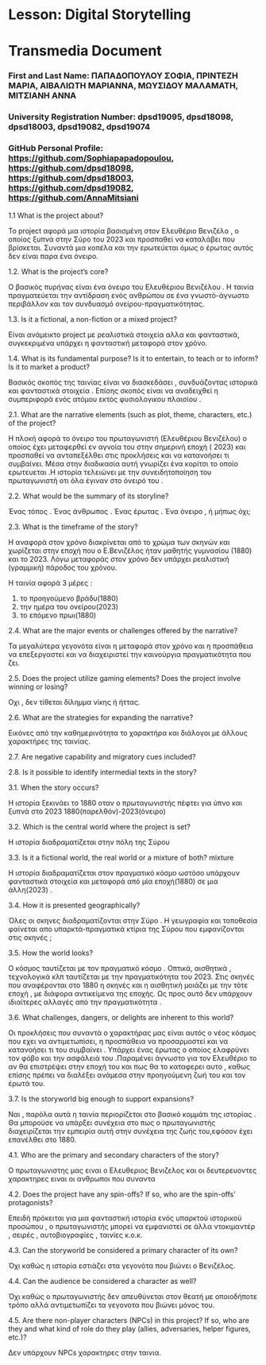 # Lesson: Digital Storytelling
# Transmedia Document

### First and Last Name: ΠΑΠΑΔΟΠΟΥΛΟΥ ΣΟΦΙΑ, ΠΡΙΝΤΕΖΗ ΜΑΡΙΑ, ΑΙΒΑΛΙΩΤΗ ΜΑΡΙΑΝΝΑ, ΜΩΥΣΙΔΟΥ ΜΑΛΑΜΑΤΗ, ΜΙΤΣΙΑΝΗ ΑΝΝΑ
### University Registration Number: dpsd19095, dpsd18098, dpsd18003, dpsd19082, dpsd19074
### GitHub Personal Profile:  https://github.com/Sophiapapadopoulou, https://github.com/dpsd18098, https://github.com/dpsd18003, https://github.com/dpsd19082,  https://github.com/AnnaMitsiani 



1.1 What is the project about? 

Το project αφορά μια ιστορία βασισμένη στον Ελευθέριο Βενιζέλο , ο οποίος ξυπνά στην Σύρο του 2023 και προσπαθεί να καταλάβει που βρίσκεται. Συναντά μια κοπέλα και την ερωτεύεται όμως ο έρωτας αυτός δεν είναι παρα ένα όνειρο.

1.2. What is the project’s core?

Ο βασικός πυρήνας είναι ένα όνειρο του Ελευθέριου Βενιζέλου . Η ταινία πραγματεύεται την αντίδραση ενός ανθρώπου σε ένα γνωστό-άγνωστο περιβάλλον και τον συνδυασμό ονείρου-πραγματικότητας.

1.3. Is it a fictional, a non-fiction or a mixed project? 

Είναι ανάμεικτο project με ρεαλιστικά στοιχεία αλλα και φανταστικά, συγκεκριμένα υπάρχει η φανταστική μεταφορά στον χρόνο.

1.4. What is its fundamental purpose? Is it to entertain, to teach or to inform? Is it to market a product?

Βασικός σκοπός της ταινίας είναι να διασκεδάσει , συνδυάζοντας ιστορικά και φανταστικά στοιχεία . Επίσης σκοπός είναι να αναδειχθεί η συμπεριφορά ενός ατόμου εκτός φυσιολογικου πλαισίου .





2.1. What are the narrative elements (such as plot, theme, characters, etc.) of the project? 

Η πλοκή αφορά το όνειρο του πρωταγωνιστή (Ελευθέριου Βενιζέλου) ο οποίος έχει μεταφερθεί εν αγνοία του στην σημερινή εποχή ( 2023) και προσπαθεί να ανταπεξέλθει στις προκλήσεις και να κατανοήσει τι συμβαίνει. Μέσα στην διαδικασία αυτή γνωρίζει ένα κορίτσι το οποίο ερωτευεται .Η ιστορία τελειώνει με την συνειδητοποίηση του πρωταγωνιστή οτι όλα έγιναν στο όνειρό του .

2.2. What would be the summary of its storyline? 

Ένας τόπος . Ένας άνθρωπος . Ένας έρωτας . Ένα όνειρο , ή μήπως όχι; 


2.3. What is the timeframe of the story? 

Η αναφορά στον χρόνο διακρίνεται από το χρώμα των σκηνών και χωρίζεται στην εποχή που ο Ε.Βενιζέλος ήταν μαθητής γυμνασίου (1880)  και το 2023.
Λόγω μεταφοράς στον χρόνο δεν υπάρχει ρεαλιστική (γραμμική) πάροδος του χρόνου.

 Η ταινία αφορά 3 μέρες :

1. το προηγούμενο βράδυ(1880) 
2. την ημέρα του ονείρου(2023)
3. το επόμενο πρωι(1880)

2.4. What are the major events or challenges offered by the narrative? 

Τα μεγαλύτερα γεγονότα είναι η μεταφορά στον χρόνο και η προσπάθεια να επεξεργαστεί και να διαχειριστεί την καινούργια πραγματικότητα που ζει.

2.5. Does the project utilize gaming elements? Does the project involve winning or losing?

Οχι , δεν τίθεται δίλημμα νίκης ή ήττας.

 2.6. What are the strategies for expanding the narrative? 

Εικόνες από την καθημερινότητα το χαρακτήρα και διάλογοι με άλλους χαρακτήρες της ταινίας. 

2.7. Are negative capability and migratory cues included?



2.8. Is it possible to identify intermedial texts in the story?




3.1. When the story occurs? 

Η ιστορία ξεκινάει το 1880 οταν ο πρωταγωνιστής πέφτει για ύπνο και ξυπνά στο 2023
1880(παρελθόν)-2023(όνειρο)

3.2. Which is the central world where the project is set?

Η ιστορία διαδραματίζεται στην πόλη της Σύρου

3.3. Is it a fictional world, the real world or a mixture of both? 
mixture

Η ιστορία διαδραματίζεται στον πραγματικό κόσμο ωστόσο υπάρχουν φανταστικά στοιχεία και μεταφορά από μία εποχή(1880) σε μια άλλη(2023) .

3.4. How it is presented geographically? 

Όλες οι σκηνες διαδραματίζονται στην Σύρο . Η γεωγραφία και τοποθεσία φαίνεται απο υπαρκτά-πραγματικά κτίρια της Σύρου που εμφανίζονται στις σκηνές ;

3.5. How the world looks?

Ο κόσμος ταυτίζεται με τον πραγματικό κόσμο . Οπτικά, αισθητικά , τεχνολογικά κλπ ταυτίζεται με την πραγματικότητα του 2023. Στις σκηνές που αναφέρονται στο 1880 η σκηνές και η αισθητική μοιάζει με την τότε εποχή , με διάφορα αντικείμενα της εποχής.
Ως προς αυτό δεν υπάρχουν ιδιαίτερες αλλαγές από την πραγματικότητα .


3.6. What challenges, dangers, or delights are inherent to this world? 

Οι προκλήσεις που συναντά ο χαρακτήρας μας είναι αυτός ο νέος κόσμος που εχει να αντιμετωπίσει,  η προσπάθεια να προσαρμοστεί και να κατανοήσει τι του συμβαίνει . Υπάρχει ένας έρωτας ο οποίος ελαφρύνει τον φόβο και την ασφάλειά του .Παραμένει άγνωστο για τον Ελευθέριο το αν θα επιστρέψει στην εποχή του και πως θα το καταφερει αυτο , καθως επίσης πρέπει να διαλέξει ανάμεσα στην προηγούμενη ζωή του και τον έρωτά του.


3.7. Is the storyworld big enough to support expansions? 

Ναι , παρόλα αυτά η ταινία περιορίζεται στο βασικό κομμάτι της ιστορίας . Θα μπορούσε να υπάρξει συνέχεια στο πως ο πρωταγωνιστής διαχειρίζεται την εμπειρία αυτή στην συνέχεια της ζωής του,εφόσον έχει επανέλθει στο 1880.




4.1. Who are the primary and secondary characters of the story? 

O πρωταγωνιστης μας ειναι ο Ελευθεριος Βενιζελος και οι δευτερευοντες χαρακτηρες ειναι οι ανθρωποι που συναντα  

4.2. Does the project have any spin-offs? If so, who are the spin-offs’ protagonists?

Επειδή πρόκειται για μια φανταστική ιστορία ενός υπαρκτού ιστορικού προσώπου ,  ο πρωταγωνιστής μπορεί να εμφανιστεί σε άλλα ντοκιμαντέρ , σειρές , αυτοβιογραφίες , ταινίες κ.ο.κ.
 
4.3. Can the storyworld be considered a primary character of its own? 

Όχι καθώς η ιστορία εστιάζει στα γεγονότα που βιώνει ο Βενιζέλος.

4.4. Can the audience be considered a character as well? 

Όχι καθώς ο πρωταγωνιστής δεν απευθύνεται στον θεατή με οποιοδήποτε τρόπο αλλά αντιμετωπίζει τα γεγονοτα που βιώνει μόνος του.

4.5. Are there non-player characters (NPCs) in this project? If so, who are they and what kind of role do they play (allies, adversaries, helper figures, etc.)?

Δεν υπάρχουν NPCs χαρακτηρες στην ταινια.






